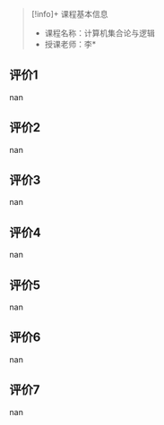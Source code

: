 >[!info]+ 课程基本信息
>
> - 课程名称：计算机集合论与逻辑
> - 授课老师：李*

## 评价1

nan
## 评价2

nan
## 评价3

nan
## 评价4

nan
## 评价5

nan
## 评价6

nan
## 评价7

nan
